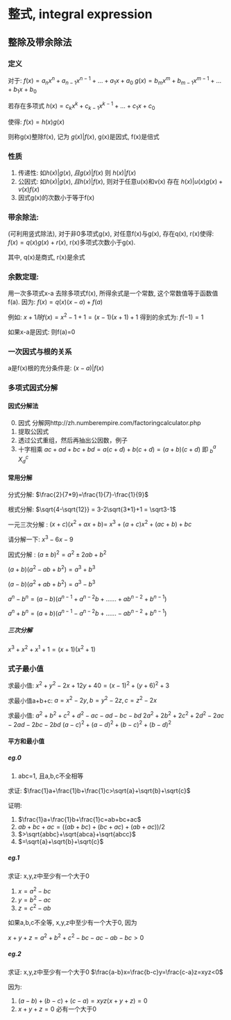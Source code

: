 # 整式, integral expression

## 整除及带余除法

### 定义
对于:
    $f(x)=a_nx^n+a_{n-1}x^{n-1}+...+a_1x+a_0$
    $g(x)=b_mx^m+b_{m-1}x^{m-1}+...+b_1x+b_0$

若存在多项式
    $h(x)=c_kx^k+c_{k-1}x^{k-1}+...+c_1x+c_0$

使得:
    $f(x)=h(x)g(x)$

则称g(x)整除f(x), 记为 $g(x)|f(x)$, g(x)是因式, f(x)是倍式

### 性质
1. 传递性: 如$h(x)|g(x), 且g(x)|f(x)$ 则 $h(x)|f(x)$
2. 公因式: 如$h(x)|g(x), 且h(x)|f(x)$, 则对于任意u(x)和v(x) 存在 $h(x)|u(x)g(x)+v(x)f(x)$
3. 因式g(x)的次数小于等于f(x)


### 带余除法:
(可利用竖式除法), 对于非0多项式g(x), 对任意f(x)与g(x), 存在q(x), r(x)使得:
    $f(x)=q(x)g(x)+r(x)$, r(x)多项式次数小于g(x).

其中, q(x)是商式, r(x)是余式

### 余数定理:
用一次多项式x-a 去除多项式f(x), 所得余式是一个常数, 这个常数值等于函数值f(a).
因为: $f(x)=q(x)(x-a)+f(a)$

例如: $x+1 除f(x)=x^2-1 +1 = (x-1)(x+1)+1$ 得到的余式为:
$f(-1)=1$

如果x-a是因式: 则f(a)=0

### 一次因式与根的关系
a是f(x)根的充分条件是: $(x-a)|f(x)$

### 多项式因式分解

#### 因式分解法
0. 因式 分解网http://zh.numberempire.com/factoringcalculator.php
1. 提取公因式
2. 透过公式重组，然后再抽出公因数，例子
3. 十字相乘
$ac+ad+bc+bd=a(c+d)+b(c+d)=(a+b)(c+d)$
 即 ${}_{b}^{a}\!X_{d}^{c}$

#### 常用分解
分式分解:
$\frac{2}{7*9}=\frac{1}{7}-\frac{1}{9}$

根式分解:
$\sqrt{4-\sqrt{12}} = 3-2\sqrt{3*1}+1 = \sqrt3-1$

一元三次分解 :
$(x+c)(x^2+ax+b)=$
$x^3+(a+c)x^2+(ac+b)+bc$

请分解一下: $x^3-6x-9$

因式分解 :
$(a±b)^2 = a^2±2ab+b^2$

$(a+b)(a^2-ab+b^2)=a^3+b^3$

$(a-b)(a^2+ab+b^2)=a^3-b^3$

$a^{n}-b^{n}=(a-b)(a^{{n-1}}+a^{{n-2}}b+......+ab^{n-2}+b^{{n-1}})$

$a^{n}+b^{n}=(a+b)(a^{{n-1}}-a^{{n-2}}b+......-ab^{n-2}+b^{{n-1}})$

##### 三次分解
$x^3+x^2+x^1+1=(x+1)(x^2+1)$

### 式子最小值
求最小值:
$x^2+y^2-2x+12y+40 = (x-1)^2+(y+6)^2+3$

求最小值a+b+c:
$a=x^2-2y, b=y^2-2z, c=z^2-2x$

求最小值:
$a^2+b^2+c^2+d^2-ac-ad-bc-bd$
$2a^2+2b^2+2c^2+2d^2-2ac-2ad-2bc-2bd$
$(a-c)^2+(a-d)^2+(b-c)^2+(b-d)^2$

#### 平方和最小值

##### eg.0
1. abc=1, 且a,b,c不全相等

求证: 
$\frac{1}a+\frac{1}b+\frac{1}c>\sqrt{a}+\sqrt{b}+\sqrt{c}$

证明:
1. $\frac{1}a+\frac{1}b+\frac{1}c=ab+bc+ac$
1. $ab+bc+ac=((ab+bc)+(bc+ac)+(ab+ac))/2$
1. $>\sqrt{abbc}+\sqrt{abca}+\sqrt{abcc}$
1. $=\sqrt{a}+\sqrt{b}+\sqrt{c}$

##### eg.1
求证: x,y,z中至少有一个大于0
1. $x=a^2-bc$
1. $y=b^2-ac$
1. $z=c^2-ab$

如果a,b,c不全等, x,y,z中至少有一个大于0, 因为

$x+y+z=a^2+b^2+c^2-bc-ac-ab-bc>0$

##### eg.2
求证: x,y,z中至少有一个大于0
$\frac{a-b}x=\frac{b-c}y=\frac{c-a}z=xyz<0$

因为:
1. $(a-b)+(b-c)+(c-a)=xyz(x+y+z)=0$
1. $x+y+z=0$ 必有一个大于0
